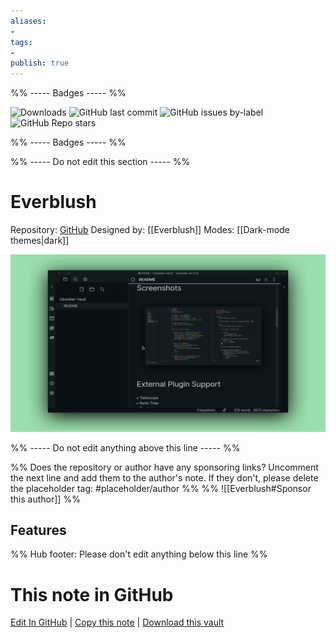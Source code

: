 ```yaml
---
aliases:
- 
tags: 
- 
publish: true
---
```


%% ----- Badges ----- %%

![Downloads](https://img.shields.io/badge/downloads-6856-573E7A?style=for-the-badge&logo=)
![GitHub last commit](https://img.shields.io/github/last-commit/Everblush/Obsidian?color=573E7A&label=last%20update&logo=github&style=for-the-badge)
![GitHub issues by-label](https://img.shields.io/github/issues/Everblush/Obsidian/help%20wanted?color=573E7A&logo=github&style=for-the-badge) 
![GitHub Repo stars](https://img.shields.io/github/stars/Everblush/Obsidian?color=573E7A&logo=github&style=for-the-badge)

%% ----- Badges ----- %%

%% ----- Do not edit this section ----- %%

# Everblush

Repository: [GitHub](https://github.com/Everblush/Obsidian)
Designed by: [[Everblush]]
Modes: [[Dark-mode themes|dark]]



![screenshot](https://github.com/Everblush/Obsidian/raw/HEAD/preview.png)

%% ----- Do not edit anything above this line ----- %% 

%% Does the repository or author have any sponsoring links? Uncomment the next line and add them to the author's note. If they don't, please delete the placeholder tag: #placeholder/author %%
%% ![[Everblush#Sponsor this author]] %%


## Features



%% Hub footer: Please don't edit anything below this line %%

# This note in GitHub

<span class="git-footer">[Edit In GitHub](https://github.dev/obsidian-community/obsidian-hub/blob/main/02%20-%20Community%20Expansions/02.05%20All%20Community%20Expansions/Themes/Everblush.md "git-hub-edit-note") | [Copy this note](https://raw.githubusercontent.com/obsidian-community/obsidian-hub/main/02%20-%20Community%20Expansions/02.05%20All%20Community%20Expansions/Themes/Everblush.md "git-hub-copy-note") | [Download this vault](https://github.com/obsidian-community/obsidian-hub/archive/refs/heads/main.zip "git-hub-download-vault") </span>
